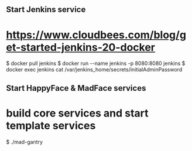 ## Start Jenkins service
# https://www.cloudbees.com/blog/get-started-jenkins-20-docker

$ docker pull jenkins
$ docker run --name jenkins -p 8080:8080 jenkins
$ docker exec jenkins cat /var/jenkins_home/secrets/initialAdminPassword

## Start HappyFace & MadFace services
# build core services and start template services
$ ./mad-gantry 
